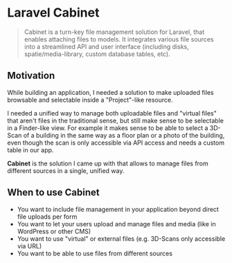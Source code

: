 # Laravel Cabinet

> Cabinet is a turn-key file management solution for Laravel, that enables attaching files to models. 
> It integrates various file sources into a streamlined API and user interface (including disks, spatie/media-library, custom database tables, etc).

## Motivation

While building an application, I needed a solution to make uploaded files browsable and selectable inside a 
"Project"-like resource. 

I needed a unified way to manage both uploadable files and "virtual files" that aren't files in the 
traditional sense, but still make sense to be selectable in a Finder-like view. For example it makes sense to be able to
select a 3D-Scan of a building in the same way as a floor plan or a photo of the building, even though the scan is only 
accessible via API access and needs a custom table in our app.

**Cabinet** is the solution I came up with that allows to manage files from different sources in a single, unified way.

## When to use Cabinet

- You want to include file management in your application beyond direct file uploads per form
- You want to let your users upload and manage files and media (like in WordPress or other CMS)
- You want to use "virtual" or external files (e.g. 3D-Scans only accessible via URL)
- You want to be able to use files from different sources
